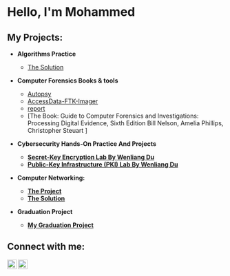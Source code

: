 <h1>Hello, I'm Mohammed </h1>

<h2>My Projects:</h2>

- <b>Algorithms Practice</b>
  - [The Solution](https://github.com/Mohammed-Alsahli/Algorithm-project-.git)
- <b> Computer Forensics Books & tools</b>
  - [Autopsy](https://github.com/Mohammed-Alsahli/-Autopsy.git)
  - [AccessData-FTK-Imager](https://github.com/Mohammed-Alsahli/AccessData-FTK-Imager.git)
  - [report](https://github.com/Mohammed-Alsahli/report-about-the-current-digital-forensics-field..git)
  - [The Book: Guide to Computer Forensics and Investigations: Processing Digital Evidence, Sixth Edition Bill Nelson, Amelia Phillips, Christopher Steuart ] <b>
- <b>Cybersecurity Hands-On Practice And Projects</b>
  - [Secret-Key Encryption Lab By Wenliang Du](https://github.com/Mohammed-Alsahli/Secret-Key-Encryption.git)
  - [Public-Key Infrastructure (PKI) Lab By Wenliang Du](https://github.com/Mohammed-Alsahli/Public-Key-Infrastructure-PKI-Lab.git)

- <b>Computer Networking:</b>
  - [The Project](https://lms.imamu.edu.sa/bbcswebdav/pid-1192093-dt-content-rid-16933108_1/courses/144420_19395_330/CS330%20Project.pdf)
  - [The Solution](https://www.youtube.com/watch?v=p3KVrTl1Ea4&t=6s&ab_channel=MohammedWs)
 
- <b>Graduation Project</b>
  - [My Graduation Project]()


<h2>Connect with me:</h2>

[<img align="left" alt="JoshMadakor | Twitter" width="22px" src="https://cdn.jsdelivr.net/npm/simple-icons@v3/icons/twitter.svg" />][twitter]
[<img align="left" alt="JoshMadakor | LinkedIn" width="22px" src="https://cdn.jsdelivr.net/npm/simple-icons@v3/icons/linkedin.svg" />][linkedin]

[twitter]: https://twitter.com/mwAlsahli

[linkedin]: https://www.linkedin.com/in/mohammed-alsahli-750823255/
<!--

Here are some ideas to get you started:

- 🔭 I’m currently working on ...
- 🌱 I’m currently learning ...
- 👯 I’m looking to collaborate on ...
- 🤔 I’m looking for help with ...
- 💬 Ask me about ...
- 📫 How to reach me: ...
- 😄 Pronouns: ...
- ⚡ Fun fact: ...
-->
